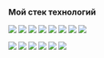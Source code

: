 ### Мой стек технологий

<img src="https://img.shields.io/badge/javascript-black  ?style=for-the-badge&logo= <НАЗВАНИЕ ЛОГОТИПА> &logoColor= <ЦВЕТ ЛОГОТИПА"/> <img src="https://img.shields.io/badge/html5-green  ?style=for-the-badge&logo= <НАЗВАНИЕ ЛОГОТИПА> &logoColor= <ЦВЕТ ЛОГОТИПА"/> <img src="https://img.shields.io/badge/createreactapp-blue  ?style=for-the-badge&logo= <НАЗВАНИЕ ЛОГОТИПА> &logoColor= <ЦВЕТ ЛОГОТИПА"/> <img src="https://img.shields.io/badge/symphony-5F259F  ?style=for-the-badge&logo= <НАЗВАНИЕ ЛОГОТИПА> &logoColor= <ЦВЕТ ЛОГОТИПА"/> <img src="https://img.shields.io/badge/fandom-grey  ?style=for-the-badge&logo= <НАЗВАНИЕ ЛОГОТИПА> &logoColor= <ЦВЕТ ЛОГОТИПА"/> <img src="https://img.shields.io/badge/docsdotrs-red ?style=for-the-badge&logo= <НАЗВАНИЕ ЛОГОТИПА> &logoColor= <ЦВЕТ ЛОГОТИПА"/> <img src="https://img.shields.io/badge/atom-brown  ?style=for-the-badge&logo= <НАЗВАНИЕ ЛОГОТИПА> &logoColor= <ЦВЕТ ЛОГОТИПА"/> <img src="https://img.shields.io/badge/adobephotoshop-indigo  ?style=for-the-badge&logo= <НАЗВАНИЕ ЛОГОТИПА> &logoColor= <ЦВЕТ ЛОГОТИПА"/>

 <img src="https://img.shields.io/badge/postcss-indigo  ?style=for-the-badge&logo= <НАЗВАНИЕ ЛОГОТИПА> &logoColor= <ЦВЕТ ЛОГОТИПА"/> <img src="https://img.shields.io/badge/phpstorm-black  ?style=for-the-badge&logo= <НАЗВАНИЕ ЛОГОТИПА> &logoColor= <ЦВЕТ ЛОГОТИПА"/> <img src="https://img.shields.io/badge/microsoftword-blue  ?style=for-the-badge&logo= <НАЗВАНИЕ ЛОГОТИПА> &logoColor= <ЦВЕТ ЛОГОТИПА"/> <img src="https://img.shields.io/badge/githubsponsors-purple  ?style=for-the-badge&logo= <НАЗВАНИЕ ЛОГОТИПА> &logoColor= <ЦВЕТ ЛОГОТИПА"/> <img src="https://img.shields.io/badge/instagram-orange  ?style=for-the-badge&logo= <НАЗВАНИЕ ЛОГОТИПА> &logoColor= <ЦВЕТ ЛОГОТИПА"/> <img src="https://img.shields.io/badge/facebook-blue  ?style=for-the-badge&logo= <НАЗВАНИЕ ЛОГОТИПА> &logoColor= <ЦВЕТ ЛОГОТИПА"/> 

